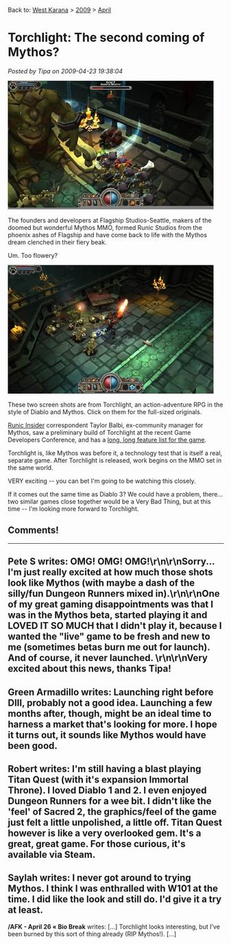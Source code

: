 Back to: [West Karana](/posts/westkarana.md) > [2009](/posts/2009/westkarana.md) > [April](./westkarana.md)
# Torchlight: The second coming of Mythos?

*Posted by Tipa on 2009-04-23 19:38:04*

[![image1](../../../uploads/2009/04/image1-480x300.jpg "image1")](../../../uploads/2009/04/image1.jpg)

The founders and developers at Flagship Studios-Seattle, makers of the doomed but wonderful Mythos MMO, formed Runic Studios from the phoenix ashes of Flagship and have come back to life with the Mythos dream clenched in their fiery beak.

Um. Too flowery?

[![torchlight001](../../../uploads/2009/04/torchlight001-480x300.jpg "torchlight001")](../../../uploads/2009/04/torchlight001.jpg)

These two screen shots are from Torchlight, an action-adventure RPG in the style of Diablo and Mythos. Click on them for the full-sized originals.

[Runic Insider](http://www.runicinsider.com/) correspondent Taylor Balbi, ex-community manager for Mythos, saw a preliminary build of Torchlight at the recent Game Developers Conference, and has a [long, long feature list for the game](http://www.runicinsider.com/forums/showthread.php?t=20). 

Torchlight is, like Mythos was before it, a technology test that is itself a real, separate game. After Torchlight is released, work begins on the MMO set in the same world.

VERY exciting -- you can bet I'm going to be watching this closely.

If it comes out the same time as Diablo 3? We could have a problem, there... two similar games close together would be a Very Bad Thing, but at this time -- I'm looking more forward to Torchlight.

## Comments!
---
**Pete S** writes: OMG! OMG! OMG!\r\n\r\nSorry... I'm just really excited at how much those shots look like Mythos (with maybe a dash of the silly/fun Dungeon Runners mixed in).\r\n\r\nOne of my great gaming disappointments was that I was in the Mythos beta, started playing it and LOVED IT SO MUCH that I didn't play it, because I wanted the "live" game to be fresh and new to me (sometimes betas burn me out for launch). And of course, it never launched. \r\n\r\nVery excited about this news, thanks Tipa!
---
**Green Armadillo** writes: Launching right before DIII, probably not a good idea.  Launching a few months after, though, might be an ideal time to harness a market that's looking for more.  I hope it turns out, it sounds like Mythos would have been good.
---
**Robert** writes: I'm still having a blast playing Titan Quest (with it's expansion Immortal Throne). I loved Diablo 1 and 2. I even enjoyed Dungeon Runners for a wee bit. I didn't like the 'feel' of Sacred 2, the graphics/feel of the game just felt a little unpolished, a little off. Titan Quest however is like a very overlooked gem. It's a great, great game. For those curious, it's available via Steam.
---
**Saylah** writes: I never got around to trying Mythos. I think I was enthralled with W101 at the time.  I did like the look and still do.  I'd give it a try at least.
---
**/AFK - April 26 &laquo; Bio Break** writes: [...] Torchlight looks interesting, but I&#8217;ve been burned by this sort of thing already (RIP Mythos!). [...]
